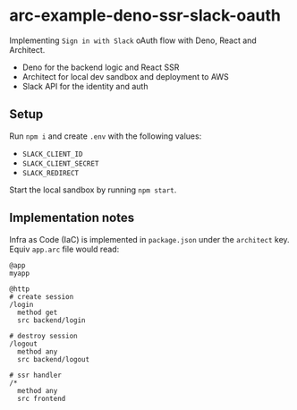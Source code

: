 # arc-example-deno-ssr-slack-oauth

Implementing `Sign in with Slack` oAuth flow with Deno, React and Architect.

- Deno for the backend logic and React SSR
- Architect for local dev sandbox and deployment to AWS
- Slack API for the identity and auth

## Setup

Run `npm i` and create `.env` with the following values:

- `SLACK_CLIENT_ID`
- `SLACK_CLIENT_SECRET`
- `SLACK_REDIRECT`

Start the local sandbox by running `npm start`.

## Implementation notes

Infra as Code (IaC) is implemented in `package.json` under the `architect` key. Equiv `app.arc` file would read:

```
@app
myapp

@http
# create session
/login 
  method get
  src backend/login

# destroy session
/logout 
  method any
  src backend/logout

# ssr handler
/* 
  method any
  src frontend
```
